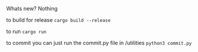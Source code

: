 Whats new? Nothing

to build for release `cargo build --release`

to run `cargo run`

to commit you can just run the commit.py file in /utilities `python3 commit.py`